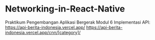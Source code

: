 # Networking-in-React-Native
Praktikum Pengembangan Aplikasi Bergerak Modul 6 
Implementasi API:
https://api-berita-indonesia.vercel.app/
https://api-berita-indonesia.vercel.app/cnn/[category]/

